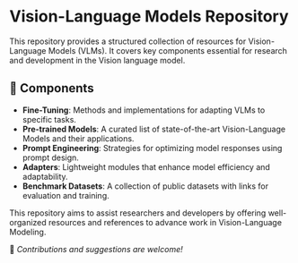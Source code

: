 # Vision-Language Models Repository  

This repository provides a structured collection of resources for Vision-Language Models (VLMs). It covers key components essential for research and development in the Vision language model.  

## 📌 Components  

- **Fine-Tuning**: Methods and implementations for adapting VLMs to specific tasks.  
- **Pre-trained Models**: A curated list of state-of-the-art Vision-Language Models and their applications.  
- **Prompt Engineering**: Strategies for optimizing model responses using prompt design.  
- **Adapters**: Lightweight modules that enhance model efficiency and adaptability.  
- **Benchmark Datasets**: A collection of public datasets with links for evaluation and training.  

This repository aims to assist researchers and developers by offering well-organized resources and references to advance work in Vision-Language Modeling.  

🚀 *Contributions and suggestions are welcome!*  

